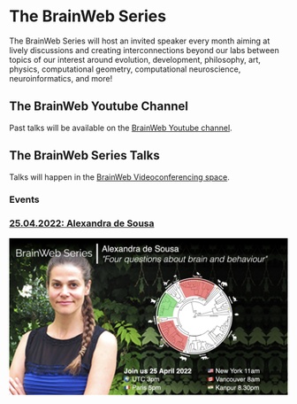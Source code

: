 # The BrainWeb Series

The BrainWeb Series will host an invited speaker every month aiming at lively discussions and creating interconnections beyond our labs between topics of our interest around evolution, development, philosophy, art, physics, computational geometry, computational neuroscience, neuroinformatics, and more!

## The BrainWeb Youtube Channel

Past talks will be available on the [BrainWeb Youtube channel](https://www.youtube.com/channel/UCcu7c8bn6mU1YtwnRK7gQwQ).


## The BrainWeb Series Talks

Talks will happen in the [BrainWeb Videoconferencing space](https://brain-web.github.io/videoconference).

### Events
### [**25.04.2022: Alexandra de Sousa**](https://brain-web.github.io/#events)

![AlexandraDeSousa](images/BWS_1_AlexandraDeSousa.jpeg)

<!-- <img src="./images/BrainWebSeries_1_AlexandraDeSousa.png" style="max-width:500px;"></img> -->


